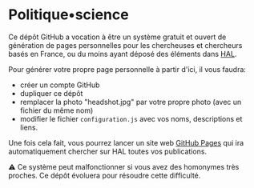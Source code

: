 # Politique•science

Ce dépôt GitHub a vocation à être un système gratuit et ouvert de génération de pages personnelles pour les chercheuses et chercheurs basés en France, ou du moins ayant déposé des éléments dans [HAL](hal.science).

Pour générer votre propre page personnelle à partir d'ici, il vous faudra: 
  - créer un compte GitHub
  - dupliquer ce dépôt
  - remplacer la photo "headshot.jpg" par votre propre photo (avec un fichier du même nom)
  - modifier le fichier `configuration.js` avec vos noms, descriptions et liens.

Une fois cela fait, vous pourrez lancer un site web [GitHub Pages](https://docs.github.com/fr/pages/getting-started-with-github-pages/about-github-pages) qui ira automatiquement chercher sur HAL toutes vos publications.

⚠️ Ce système peut malfonctionner si vous avez des homonymes très proches. Ce dépôt évoluera pour résoudre cette difficulté.
